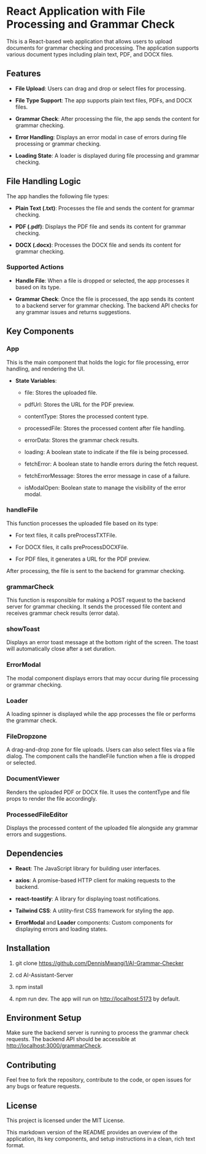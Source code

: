 React Application with File Processing and Grammar Check
========================================================

This is a React-based web application that allows users to upload documents for grammar checking and processing. The application supports various document types including plain text, PDF, and DOCX files.

Features
--------

* **File Upload**: Users can drag and drop or select files for processing.

* **File Type Support**: The app supports plain text files, PDFs, and DOCX files.

* **Grammar Check**: After processing the file, the app sends the content for grammar checking.

* **Error Handling**: Displays an error modal in case of errors during file processing or grammar checking.

* **Loading State**: A loader is displayed during file processing and grammar checking.

File Handling Logic
-------------------

The app handles the following file types:

* **Plain Text (.txt)**: Processes the file and sends the content for grammar checking.

* **PDF (.pdf)**: Displays the PDF file and sends its content for grammar checking.

* **DOCX (.docx)**: Processes the DOCX file and sends its content for grammar checking.

### Supported Actions

* **Handle File**: When a file is dropped or selected, the app processes it based on its type.

* **Grammar Check**: Once the file is processed, the app sends its content to a backend server for grammar checking. The backend API checks for any grammar issues and returns suggestions.

Key Components
--------------

### App

This is the main component that holds the logic for file processing, error handling, and rendering the UI.

* **State Variables**:

  * file: Stores the uploaded file.

  * pdfUrl: Stores the URL for the PDF preview.

  * contentType: Stores the processed content type.

  * processedFile: Stores the processed content after file handling.

  * errorData: Stores the grammar check results.

  * loading: A boolean state to indicate if the file is being processed.

  * fetchError: A boolean state to handle errors during the fetch request.

  * fetchErrorMessage: Stores the error message in case of a failure.

  * isModalOpen: Boolean state to manage the visibility of the error modal.

### handleFile

This function processes the uploaded file based on its type:

* For text files, it calls preProcessTXTFile.

* For DOCX files, it calls preProcessDOCXFile.

* For PDF files, it generates a URL for the PDF preview.

After processing, the file is sent to the backend for grammar checking.

### grammarCheck

This function is responsible for making a POST request to the backend server for grammar checking. It sends the processed file content and receives grammar check results (error data).

### showToast

Displays an error toast message at the bottom right of the screen. The toast will automatically close after a set duration.

### ErrorModal

The modal component displays errors that may occur during file processing or grammar checking.

### Loader

A loading spinner is displayed while the app processes the file or performs the grammar check.

### FileDropzone

A drag-and-drop zone for file uploads. Users can also select files via a file dialog. The component calls the handleFile function when a file is dropped or selected.

### DocumentViewer

Renders the uploaded PDF or DOCX file. It uses the contentType and file props to render the file accordingly.

### ProcessedFileEditor

Displays the processed content of the uploaded file alongside any grammar errors and suggestions.

Dependencies
------------

* **React**: The JavaScript library for building user interfaces.

* **axios**: A promise-based HTTP client for making requests to the backend.

* **react-toastify**: A library for displaying toast notifications.

* **Tailwind CSS**: A utility-first CSS framework for styling the app.

* **ErrorModal** and **Loader** components: Custom components for displaying errors and loading states.

Installation
------------

1. git clone  [<https://github.com/DennisMwangi1/AI-Grammar-Checker>](https://github.com/DennisMwangi1/AI-Grammar-Checker)

2. cd AI-Assistant-Server

3. npm install

4. npm run dev. The app will run on <http://localhost:5173> by default.

Environment Setup
-----------------

Make sure the backend server is running to process the grammar check requests. The backend API should be accessible at <http://localhost:3000/grammarCheck>.

Contributing
------------

Feel free to fork the repository, contribute to the code, or open issues for any bugs or feature requests.

License
-------

This project is licensed under the MIT License.

This markdown version of the README provides an overview of the application, its key components, and setup instructions in a clean, rich text format.
